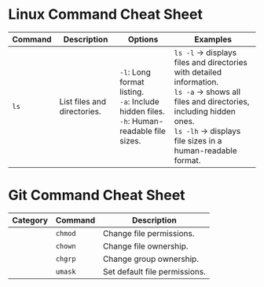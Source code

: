 # **Linux Command Cheat Sheet**
| Command | Description | Options | Examples |
|---------|-------------|---------|----------|
| `ls`    | List files and directories.  | `-l`: Long format listing.<br>`-a`: Include hidden files.<br>`-h`: Human-readable file sizes. | `ls -l` → displays files and directories with detailed information.<br>`ls -a` → shows all files and directories, including hidden ones.<br>`ls -lh` → displays file sizes in a human-readable format. |

# **Git Command Cheat Sheet**
| Category | Command | Description |
|----------|---------|-------------|
|         | `chmod` | Change file permissions. | `u`: User/owner permissions.<br>`g`: Group permissions.<br>`o`: Other permissions.<br>`+`: Add permissions.<br>`-`: Remove permissions.<br>`=`: Set permissions explicitly. | `chmod u+rwx file.txt` → grants read, write, and execute permissions to the owner of the file. |
|         | `chown`  | Change file ownership. |         | `chown user file.txt` → changes the owner of "file.txt" to the specified user. |
|         | `chgrp`  | Change group ownership. |         | `chgrp group file.txt` → changes the group ownership of "file.txt" to the specified group. |
|         | `umask`  | Set default file permissions. |         | `umask 022` → sets the default file permissions to read and write for the owner, and read-only for group and others. |
